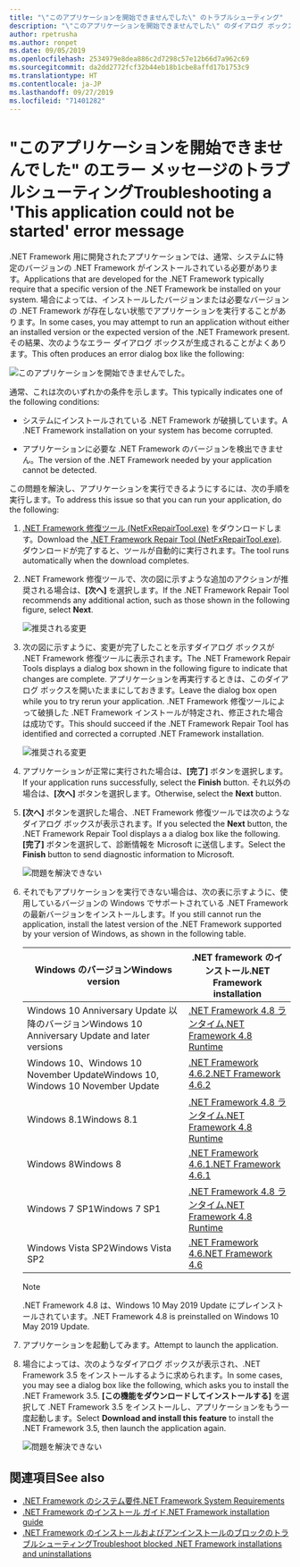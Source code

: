 ```yaml
---
title: "\"このアプリケーションを開始できませんでした\" のトラブルシューティング"
description: "\"このアプリケーションを開始できませんでした\" のダイアログ ボックスが表示された場合の対処方法を説明します。"
author: rpetrusha
ms.author: ronpet
ms.date: 09/05/2019
ms.openlocfilehash: 2534979e8dea886c2d7298c57e12b66d7a962c69
ms.sourcegitcommit: da2dd2772fcf32b44eb18b1cbe8affd17b1753c9
ms.translationtype: HT
ms.contentlocale: ja-JP
ms.lasthandoff: 09/27/2019
ms.locfileid: "71401282"
---
```

# <a name="troubleshooting-a-this-application-could-not-be-started-error-message"></a><span data-ttu-id="3406f-103">"このアプリケーションを開始できませんでした" のエラー メッセージのトラブルシューティング</span><span class="sxs-lookup"><span data-stu-id="3406f-103">Troubleshooting a 'This application could not be started' error message</span></span>

<span data-ttu-id="3406f-104">.NET Framework 用に開発されたアプリケーションでは、通常、システムに特定のバージョンの .NET Framework がインストールされている必要があります。</span><span class="sxs-lookup"><span data-stu-id="3406f-104">Applications that are developed for the .NET Framework typically require that a specific version of the .NET Framework be installed on your system.</span></span> <span data-ttu-id="3406f-105">場合によっては、インストールしたバージョンまたは必要なバージョンの .NET Framework が存在しない状態でアプリケーションを実行することがあります。</span><span class="sxs-lookup"><span data-stu-id="3406f-105">In some cases, you may attempt to run an application without either an installed version or the expected version of the .NET Framework present.</span></span> <span data-ttu-id="3406f-106">その結果、次のようなエラー ダイアログ ボックスが生成されることがよくあります。</span><span class="sxs-lookup"><span data-stu-id="3406f-106">This often produces an error dialog box like the following:</span></span>

![このアプリケーションを開始できませんでした。](media/application-not-started/app-could-not-be-started.png)

<span data-ttu-id="3406f-108">通常、これは次のいずれかの条件を示します。</span><span class="sxs-lookup"><span data-stu-id="3406f-108">This typically indicates one of the following conditions:</span></span>

- <span data-ttu-id="3406f-109">システムにインストールされている .NET Framework が破損しています。</span><span class="sxs-lookup"><span data-stu-id="3406f-109">A .NET Framework installation on your system has become corrupted.</span></span>

- <span data-ttu-id="3406f-110">アプリケーションに必要な .NET Framework のバージョンを検出できません。</span><span class="sxs-lookup"><span data-stu-id="3406f-110">The version of the .NET Framework needed by your application cannot be detected.</span></span>

<span data-ttu-id="3406f-111">この問題を解決し、アプリケーションを実行できるようにするには、次の手順を実行します。</span><span class="sxs-lookup"><span data-stu-id="3406f-111">To address this issue so that you can run your application, do the following:</span></span>

1. <span data-ttu-id="3406f-112">[.NET Framework 修復ツール (NetFxRepairTool.exe)](https://www.microsoft.com/download/details.aspx?id=30135) をダウンロードします。</span><span class="sxs-lookup"><span data-stu-id="3406f-112">Download the [.NET Framework Repair Tool (NetFxRepairTool.exe)](https://www.microsoft.com/download/details.aspx?id=30135).</span></span> <span data-ttu-id="3406f-113">ダウンロードが完了すると、ツールが自動的に実行されます。</span><span class="sxs-lookup"><span data-stu-id="3406f-113">The tool runs automatically when the download completes.</span></span>

1. <span data-ttu-id="3406f-114">.NET Framework 修復ツールで、次の図に示すような追加のアクションが推奨される場合は、**[次へ]** を選択します。</span><span class="sxs-lookup"><span data-stu-id="3406f-114">If the .NET Framework Repair Tool recommends any additional action, such as those shown in the following figure, select **Next**.</span></span>

   ![推奨される変更](media/application-not-started/repair-tool-recommended-changes.png)

1. <span data-ttu-id="3406f-116">次の図に示すように、変更が完了したことを示すダイアログ ボックスが .NET Framework 修復ツールに表示されます。</span><span class="sxs-lookup"><span data-stu-id="3406f-116">The .NET Framework Repair Tools displays a dialog box shown in the following figure to indicate that changes are complete.</span></span> <span data-ttu-id="3406f-117">アプリケーションを再実行するときは、このダイアログ ボックスを開いたままにしておきます。</span><span class="sxs-lookup"><span data-stu-id="3406f-117">Leave the dialog box open while you to try rerun your application.</span></span> <span data-ttu-id="3406f-118">.NET Framework 修復ツールによって破損した .NET Framework インストールが特定され、修正された場合は成功です。</span><span class="sxs-lookup"><span data-stu-id="3406f-118">This should succeed if the .NET Framework Repair Tool has identified and corrected a corrupted .NET Framework installation.</span></span>

   ![推奨される変更](media/application-not-started/repair-tool-changes-complete.png)

1. <span data-ttu-id="3406f-120">アプリケーションが正常に実行された場合は、**[完了]** ボタンを選択します。</span><span class="sxs-lookup"><span data-stu-id="3406f-120">If your application runs successfully, select the **Finish** button.</span></span> <span data-ttu-id="3406f-121">それ以外の場合は、**[次へ]** ボタンを選択します。</span><span class="sxs-lookup"><span data-stu-id="3406f-121">Otherwise, select the **Next** button.</span></span>

1. <span data-ttu-id="3406f-122">**[次へ]** ボタンを選択した場合、.NET Framework 修復ツールでは次のようなダイアログ ボックスが表示されます。</span><span class="sxs-lookup"><span data-stu-id="3406f-122">If you selected the **Next** button, the .NET Framework Repair Tool displays a a dialog box like the following.</span></span> <span data-ttu-id="3406f-123">**[完了]** ボタンを選択して、診断情報を Microsoft に送信します。</span><span class="sxs-lookup"><span data-stu-id="3406f-123">Select the **Finish** button to send diagnostic information to Microsoft.</span></span>

   ![問題を解決できない](media/application-not-started/repair-tool-no-resolution.png)

1. <span data-ttu-id="3406f-125">それでもアプリケーションを実行できない場合は、次の表に示すように、使用しているバージョンの Windows でサポートされている .NET Framework の最新バージョンをインストールします。</span><span class="sxs-lookup"><span data-stu-id="3406f-125">If you still cannot run the application, install the latest version of the .NET Framework supported by your version of Windows, as shown in the following table.</span></span>

   |<span data-ttu-id="3406f-126">Windows のバージョン</span><span class="sxs-lookup"><span data-stu-id="3406f-126">Windows version</span></span>|<span data-ttu-id="3406f-127">.NET framework のインストール</span><span class="sxs-lookup"><span data-stu-id="3406f-127">.NET Framework installation</span></span>|
   |---|---|
   |<span data-ttu-id="3406f-128">Windows 10 Anniversary Update 以降のバージョン</span><span class="sxs-lookup"><span data-stu-id="3406f-128">Windows 10 Anniversary Update and later versions</span></span>|[<span data-ttu-id="3406f-129">.NET Framework 4.8 ランタイム</span><span class="sxs-lookup"><span data-stu-id="3406f-129">.NET Framework 4.8 Runtime</span></span>](https://dotnet.microsoft.com/download/dotnet-framework/net48)|
   |<span data-ttu-id="3406f-130">Windows 10、Windows 10 November Update</span><span class="sxs-lookup"><span data-stu-id="3406f-130">Windows 10, Windows 10 November Update</span></span>|[<span data-ttu-id="3406f-131">.NET Framework 4.6.2</span><span class="sxs-lookup"><span data-stu-id="3406f-131">.NET Framework 4.6.2</span></span>](https://www.microsoft.com/download/details.aspx?id=53345)|
   |<span data-ttu-id="3406f-132">Windows 8.1</span><span class="sxs-lookup"><span data-stu-id="3406f-132">Windows 8.1</span></span>|[<span data-ttu-id="3406f-133">.NET Framework 4.8 ランタイム</span><span class="sxs-lookup"><span data-stu-id="3406f-133">.NET Framework 4.8 Runtime</span></span>](https://dotnet.microsoft.com/download/dotnet-framework/net48)|
   |<span data-ttu-id="3406f-134">Windows 8</span><span class="sxs-lookup"><span data-stu-id="3406f-134">Windows 8</span></span>|[<span data-ttu-id="3406f-135">.NET Framework 4.6.1</span><span class="sxs-lookup"><span data-stu-id="3406f-135">.NET Framework 4.6.1</span></span>](https://www.microsoft.com/download/details.aspx?id=49981)|
   |<span data-ttu-id="3406f-136">Windows 7 SP1</span><span class="sxs-lookup"><span data-stu-id="3406f-136">Windows 7 SP1</span></span>|[<span data-ttu-id="3406f-137">.NET Framework 4.8 ランタイム</span><span class="sxs-lookup"><span data-stu-id="3406f-137">.NET Framework 4.8 Runtime</span></span>](https://dotnet.microsoft.com/download/dotnet-framework/net48)|
   |<span data-ttu-id="3406f-138">Windows Vista SP2</span><span class="sxs-lookup"><span data-stu-id="3406f-138">Windows Vista SP2</span></span>|[<span data-ttu-id="3406f-139">.NET Framework 4.6</span><span class="sxs-lookup"><span data-stu-id="3406f-139">.NET Framework 4.6</span></span>](https://www.microsoft.com/download/details.aspx?id=48130)|

   > [!NOTE]
   >  <span data-ttu-id="3406f-140">.NET Framework 4.8 は、Windows 10 May 2019 Update にプレインストールされています。</span><span class="sxs-lookup"><span data-stu-id="3406f-140">.NET Framework 4.8 is preinstalled on Windows 10 May 2019 Update.</span></span>

1. <span data-ttu-id="3406f-141">アプリケーションを起動してみます。</span><span class="sxs-lookup"><span data-stu-id="3406f-141">Attempt to launch the application.</span></span>

1. <span data-ttu-id="3406f-142">場合によっては、次のようなダイアログ ボックスが表示され、.NET Framework 3.5 をインストールするように求められます。</span><span class="sxs-lookup"><span data-stu-id="3406f-142">In some cases, you may see a dialog box like the following, which asks you to install the .NET Framework 3.5.</span></span> <span data-ttu-id="3406f-143">**[この機能をダウンロードしてインストールする]** を選択して .NET Framework 3.5 をインストールし、アプリケーションをもう一度起動します。</span><span class="sxs-lookup"><span data-stu-id="3406f-143">Select **Download and install this feature** to install the .NET Framework 3.5, then launch the application again.</span></span>

   ![問題を解決できない](media/application-not-started/install-3-5.png)

## <a name="see-also"></a><span data-ttu-id="3406f-145">関連項目</span><span class="sxs-lookup"><span data-stu-id="3406f-145">See also</span></span>

- [<span data-ttu-id="3406f-146">.NET Framework のシステム要件</span><span class="sxs-lookup"><span data-stu-id="3406f-146">.NET Framework System Requirements</span></span>](../get-started/system-requirements.md)
- [<span data-ttu-id="3406f-147">.NET Framework のインストール ガイド</span><span class="sxs-lookup"><span data-stu-id="3406f-147">.NET Framework installation guide</span></span>](index.md)
- [<span data-ttu-id="3406f-148">.NET Framework のインストールおよびアンインストールのブロックのトラブルシューティング</span><span class="sxs-lookup"><span data-stu-id="3406f-148">Troubleshoot blocked .NET Framework installations and uninstallations</span></span>](troubleshoot-blocked-installations-and-uninstallations.md)
